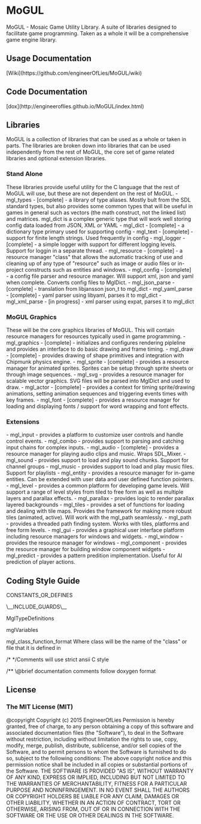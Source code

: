 <H1> MoGUL </H1>
MoGUL - Mosaic Game Utility Library.  A suite of libraries designed to facilitate game programming.  Taken as a whole it will be a comprehensive game engine library.

<H2>Usage Documentation</H2>
[Wiki](https://github.com/engineerOfLies/MoGUL/wiki)

<H2>Code Documentation</H2>
[dox](http://engineeroflies.github.io/MoGUL/index.html)

<H2>Libraries</H2>
MoGUL is a collection of libraries that can be used as a whole or taken in parts.  The libraries are broken down into libraries that can be used independently from the rest of MoGUL, the core set of game related libraries and optional extension libraries.
<H3>Stand Alone</H3>
These libraries provide useful utility for the C language that the rest of MoGUL will use, but these are not dependent on the rest of MoGUL.
 - mgl_types - [complete] - a library of type aliases.  Mostly bult from the SDL standard types, but also provides some common types that will be useful in games in general such as vectors (the math construct, not the linked list) and matrices. mgl_dict is a complex generic type that will work well storing config data loaded from JSON, XML or YAML
    - mgl_dict - [complete] - a dictionary type primary used for supporting config
    - mgl_text - [complete] - support for finite length strings.  Used frequently in config
 - mgl_logger - [complete] - a simple logger with support for different logging levels.  Support for loggin in a separate thread.
 - mgl_resource - [complete] - a resource manager "class" that allows the automatic tracking of use and cleaning up of any type of "resource" such as image or audio files or in-project constructs such as entities and windows.
 - mgl_config - [complete] - a config file parser and resource manager.  Will support xml, json and yaml when complete.  Converts config files to MglDict.
    - mgl_json_parse - [complete] - translation from libjansson json_t to mgl_dict
    - mgl_yaml_parse - [complete] - yaml parser using libyaml, parses it to mgl_dict
    - mgl_xml_parse - [in progress] - xml parser using expat, parses it to mgl_dict

<H3>MoGUL Graphics</H3>
These will be the core graphics libraries of MoGUL.  This will contain resource managers for resources typically used in game programming.
 - mgl_graphics - [complete] - initializes and configures rendering pipleline and provides an interface to do basic drawing and frame timing.
 - mgl_draw - [complete] - provides drawing of shape primitives and integration with Chipmunk physics engine.
 - mgl_sprite - [complete] - provides a resource manager for animated sprites.  Sprites can be setup through sprite sheets or through image sequences.
 - mgl_svg - provides a resource manager for scalable vector graphics.  SVG files will be parsed into MglDict and used to draw.
 - mgl_actor - [complete] - provides a context for timing sprite/drawing animations, setting animation sequences and triggering events times with key frames.
 - mgl_font - [complete] - provides a resource manager for loading and displaying fonts / support for word wrapping and font effects.
 
<H3>Extensions</H3>
 - mgl_input - provides a platform to customize user controls and handle control events.
    - mgl_combo - provides support to parsing and catching input chains for complex inputs.
 - mgl_audio - [complete] - provides a resource manager for playing audio clips and music.  Wraps SDL_Mixer.
    - mgl_sound - provides support to load and play sound chunks.  Support for channel groups
    - mgl_music - provides support to load and play music files.  Support for playlists
 - mgl_entity - provides a resource manager for in-game entities.  Can be extended with user data and user defined function pointers.
 - mgl_level - provides a common platform for developing game levels.  Will support a range of level styles from tiled to free form as well as multiple layers and parallax effects.
    - mgl_parallax - provides logic to render parallax layered backgrounds
    - mgl_tiles - provides a set of functions for loading and dealing with tile maps.  Provides the framework for making more robust tiles (animated, active).  Will work with the mgl_path seamlessly.
    - mgl_path - provides a threaded path finding system.  Works with tiles, platforms and free form levels.
 - mgl_gui - provides a graphical user interface platform including resource managers for windows and widgets.
    - mgl_window - provides the resource manager for windows
    - mgl_component - provides the resource manager for building window component widgets
 - mgl_predict - provides a pattern predition implementation.  Useful for AI prediction of player actions.
 
<H2>Coding Style Guide</H2><p>
    CONSTANTS_OR_DEFINES<p>
    \__INCLUDE_GUARDS\__<p>
    MglTypeDefinitions<p>
    mglVariables<p>
    mgl_class_function_format  Where class will be the name of the "class" or file that it is defined in<p>
    /* */Comments will use strict ansii C style  <p>
    /** \@brief documentation comments follow doxygen format <p>

<H2>License</H2><p>
<h3>The MIT License (MIT)</h3>
 @copyright Copyright (c) 2015 EngineerOfLies
  Permission is hereby granted, free of charge, to any person obtaining a copy
  of this software and associated documentation files (the "Software"), to deal
  in the Software without restriction, including without limitation the rights
  to use, copy, modify, merge, publish, distribute, sublicense, and/or sell
  copies of the Software, and to permit persons to whom the Software is
  furnished to do so, subject to the following conditions:
  The above copyright notice and this permission notice shall be included in all
  copies or substantial portions of the Software.
  THE SOFTWARE IS PROVIDED "AS IS", WITHOUT WARRANTY OF ANY KIND, EXPRESS OR
  IMPLIED, INCLUDING BUT NOT LIMITED TO THE WARRANTIES OF MERCHANTABILITY,
  FITNESS FOR A PARTICULAR PURPOSE AND NONINFRINGEMENT. IN NO EVENT SHALL THE
  AUTHORS OR COPYRIGHT HOLDERS BE LIABLE FOR ANY CLAIM, DAMAGES OR OTHER
  LIABILITY, WHETHER IN AN ACTION OF CONTRACT, TORT OR OTHERWISE, ARISING FROM,
  OUT OF OR IN CONNECTION WITH THE SOFTWARE OR THE USE OR OTHER DEALINGS IN THE
  SOFTWARE.
 
